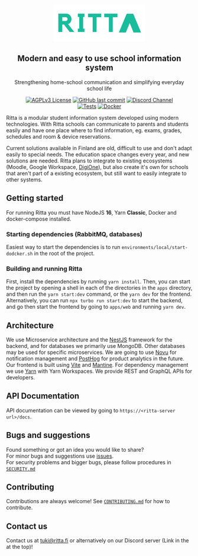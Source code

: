<div align="center">
  <img src="https://raw.githubusercontent.com/rittaschool/info/master/Ritta.png" height="100px" alt="ritta-server" />
  
## Modern and easy to use school information system

Strengthening home-school communication and simplifying everyday school life

[![AGPLv3 License](https://img.shields.io/badge/License-AGPL%20v3-yellow.svg?style=for-the-badge)](https://opensource.org/licenses/)
[![GitHub last commit](https://img.shields.io/github/last-commit/rittaschool/ritta-server.svg?color=orange&style=for-the-badge&logo=git)](https://github.com/rittaschool/ritta-server/commits/master)
[![Discord Channel](https://img.shields.io/discord/718870928498360463.svg?color=blue&style=for-the-badge&logo=discord)](https://discord.gg/KwpZGyvX3Q) \
 [![Tests](https://github.com/rittaschool/ritta-server/actions/workflows/testing-workflow.yml/badge.svg)](https://github.com/rittaschool/ritta-server/actions/workflows/testing-workflow.yml)
[![Docker](https://github.com/rittaschool/ritta-server/actions/workflows/docker-publish.yml/badge.svg)](https://github.com/rittaschool/ritta-server/actions/workflows/docker-publish.yml)

</div>
  
Ritta is a modular student information system developed using modern technologies. With Ritta schools can communicate to parents and students easily and have one place where to find information, eg. exams, grades, schedules and room & device reservations.

Current solutions available in Finland are old, difficult to use and don't adapt easily to special needs. The education space changes every year, and new solutions are needed. Ritta plans to integrate to existing ecosystems (Moodle, Google Workspace, [DigiOne](https://digione.fi)), but also create it's own for schools that aren't part of a existing ecosystem, but still want to easily integrate to other systems.

## Getting started

For running Ritta you must have NodeJS **16**, Yarn **Classic**, Docker and docker-compose installed.

### Starting dependencies (RabbitMQ, databases)

Easiest way to start the dependencies is to run `environments/local/start-dodcker.sh` in the root of the project.

### Building and running Ritta

First, install the dependencies by running `yarn install`.
Then, you can start the project by opening a shell in each of the directories in the `apps` directory, and then run the `yarn start:dev` command, or the `yarn dev` for the frontend.
Alternatively, you can run `npx turbo run start:dev` to start the backend, and go then start the frontend by going to `apps/web` and running `yarn dev`.

## Architecture

We use Microservice architecture and the [NestJS](https://nestjs.com) framework for the backend, and for databases we primarily use MongoDB. Other databases may be used for specific microservices.
We are going to use [Novu](https://novu.co) for notification management and [PostHog](https://posthog.com) for product analytics in the future.
Our frontend is built using [Vite](https://vitejs.dev) and [Mantine](https://mantine.dev).
For dependency management we use [Yarn](https://yarnpkg.com) with Yarn Workspaces.
We provide REST and GraphQL APIs for developers.

## API Documentation

API documentation can be viewed by going to `https://<ritta-server url>/docs`.

## Bugs and suggestions

Found something or got an idea you would like to share? \
For minor bugs and suggestions use [issues](https://github.com/rittaschool/ritta-server/issues). \
For security problems and bigger bugs, please follow procedures in [`SECURITY.md`](https://github.com/rittaschool/ritta-server/blob/master/SECURITY.md)

## Contributing

Contributions are always welcome!
See [`CONTRIBUTING.md`](https://github.com/rittaschool/ritta-server/blob/master/CONTRIBUTING.md) for how to contribute.

## Contact us

Contact us at [tuki@ritta.fi](mailto:tuki@ritta.fi) or alternatively on our Discord server (Link in the at the top)!
